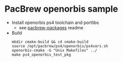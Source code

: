 # PacBrew openorbis sample

- Install openorbis ps4 toolchain and portlibs
  - see [pacbrew-packages](https://github.com/PacBrew/pacbrew-packages) readme
- Build
  ```
  mkdir cmake-build && cd cmake-build
  source /opt/pacbrew/ps4/openorbis/ps4vars.sh
  openorbis-cmake -G "Unix Makefiles" ../
  make ps4_openorbis_test_pkg
  ```
